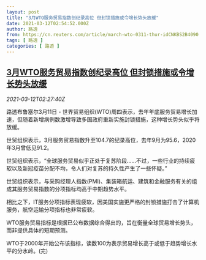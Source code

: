 ```yaml
---
layout: post
title: "3月WTO服务贸易指数创纪录高位 但封锁措施或令增长势头放缓"
date: 2021-03-12T02:54:52.000Z
author: 路透
from: https://cn.reuters.com/article/march-wto-0311-thur-idCNKBS2B4090
tags: [ 路透 ]
categories: [ 路透 ]
---
```

<!--1615517692000-->
[3月WTO服务贸易指数创纪录高位 但封锁措施或令增长势头放缓](https://cn.reuters.com/article/march-wto-0311-thur-idCNKBS2B4090)
------

<div>
<div><i>2021-03-12T02:27:40Z</i></div><p>路透布鲁塞尔3月11日 - 世界贸易组织(WTO)周四表示，去年年底服务贸易增长加速，但随着新增病例数激增导致多国政府重新实施封锁措施，这种增长势头似乎将放缓。</p><p>世贸组织表示，3月服务贸易指数升至104.7的纪录高位，去年9月为95.6，2020年3月曾低见91.2。</p><p>世贸组织表示，“全球服务贸易似乎正处于复苏阶段……不过，一些行业的持续疲软以及新冠疫苗分配不均，令人们对复苏的持久性产生了一些怀疑。”</p><p>世贸组织表示，与采购经理人指数(PMI)、集装箱航运、建筑和金融服务有关的组成其服务贸易指数的分项指标均高于中期趋势水平。</p><p>相比之下，IT服务分项指标表现疲软，因美国实施更严格的封锁措施打击了计算机服务，航空运输分项指标也非常疲软。</p><p>WTO服务贸易指标是根据已公布数据综合得出的，旨在衡量全球贸易增长势头，而非提供具体的短期预测。</p><p>WTO于2000年开始公布该指标，读数100为表示贸易增长高于或低于趋势增长水平的分水岭。(完)</p>
</div>
